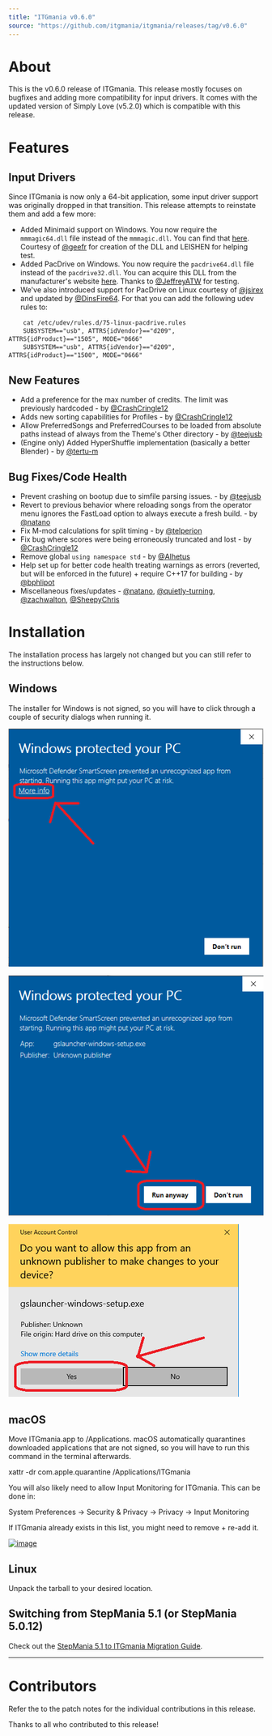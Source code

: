 ```yaml
---
title: "ITGmania v0.6.0"
source: "https://github.com/itgmania/itgmania/releases/tag/v0.6.0"
---
```


About
=====

This is the v0.6.0 release of ITGmania. This release mostly focuses on bugfixes and adding more compatibility for input drivers. It comes with the updated version of Simply Love (v5.2.0) which is compatible with this release.

Features
========

Input Drivers
-------------

Since ITGmania is now only a 64-bit application, some input driver support was originally dropped in that transition. This release attempts to reinstate them and add a few more:

*   Added Minimaid support on Windows. You now require the `mmmagic64.dll` file instead of the `mmmagic.dll`. You can find that [here](https://github.com/geefr/libmmmagic/releases/latest). Courtesy of [@geefr](https://github.com/geefr) for creation of the DLL and LEISHEN for helping test.
*   Added PacDrive on Windows. You now require the `pacdrive64.dll` file instead of the `pacdrive32.dll`. You can acquire this DLL from the manufacturer's website [here](http://www.ultimarc.com/PacDriveSDK.zip). Thanks to [@JeffreyATW](https://github.com/JeffreyATW) for testing.
*   We've also introduced support for PacDrive on Linux courtesy of [@jsirex](https://github.com/jsirex) and updated by [@DinsFire64](https://github.com/DinsFire64). For that you can add the following udev rules to:
```
    cat /etc/udev/rules.d/75-linux-pacdrive.rules
    SUBSYSTEM=="usb", ATTRS{idVendor}=="d209", ATTRS{idProduct}=="1505", MODE="0666"
    SUBSYSTEM=="usb", ATTRS{idVendor}=="d209", ATTRS{idProduct}=="1500", MODE="0666"
```

New Features
------------

*   Add a preference for the max number of credits. The limit was previously hardcoded - by [@CrashCringle12](https://github.com/CrashCringle12)
*   Adds new sorting capabilities for Profiles - by [@CrashCringle12](https://github.com/CrashCringle12)
*   Allow PreferredSongs and PreferredCourses to be loaded from absolute paths instead of always from the Theme's Other directory - by [@teejusb](https://github.com/teejusb)
*   (Engine only) Added HyperShuffle implementation (basically a better Blender) - by [@tertu-m](https://github.com/tertu-m)

Bug Fixes/Code Health
---------------------

*   Prevent crashing on bootup due to simfile parsing issues. - by [@teejusb](https://github.com/teejusb)
*   Revert to previous behavior where reloading songs from the operator menu ignores the FastLoad option to always execute a fresh build. - by [@natano](https://github.com/natano)
*   Fix M-mod calculations for split timing - by [@telperion](https://github.com/telperion)
*   Fix bug where scores were being erroneously truncated and lost - by [@CrashCringle12](https://github.com/CrashCringle12)
*   Remove global `using namespace std` - by [@Alhetus](https://github.com/Alhetus)
*   Help set up for better code health treating warnings as errors (reverted, but will be enforced in the future) + require C++17 for building - by [@bphlipot](https://github.com/bphlipot)
*   Miscellaneous fixes/updates - [@natano](https://github.com/natano), [@quietly-turning](https://github.com/quietly-turning), [@zachwalton](https://github.com/zachwalton), [@SheepyChris](https://github.com/SheepyChris)

Installation
============

The installation process has largely not changed but you can still refer to the instructions below.

Windows
-------

The installer for Windows is not signed, so you will have to click through a couple of security dialogs when running it.

[![](https://raw.githubusercontent.com/GrooveStats/gslauncher/main/doc/images/win-security-dialog-1.png)](https://raw.githubusercontent.com/GrooveStats/gslauncher/main/doc/images/win-security-dialog-1.png)

[![](https://raw.githubusercontent.com/GrooveStats/gslauncher/main/doc/images/win-security-dialog-2.png)](https://raw.githubusercontent.com/GrooveStats/gslauncher/main/doc/images/win-security-dialog-2.png)

[![](https://raw.githubusercontent.com/GrooveStats/gslauncher/main/doc/images/win-security-dialog-3.png)](https://raw.githubusercontent.com/GrooveStats/gslauncher/main/doc/images/win-security-dialog-3.png)

macOS
-----

Move ITGmania.app to /Applications. macOS automatically quarantines downloaded applications that are not signed, so you will have to run this command in the terminal afterwards.

xattr -dr com.apple.quarantine /Applications/ITGmania

You will also likely need to allow Input Monitoring for ITGmania. This can be done in:

System Preferences -> Security & Privacy -> Privacy -> Input Monitoring

If ITGmania already exists in this list, you might need to remove + re-add it.

[![image](https://user-images.githubusercontent.com/5017202/173298829-3b4a401b-e5cd-4bb7-b605-290ce7f97fef.png)](https://user-images.githubusercontent.com/5017202/173298829-3b4a401b-e5cd-4bb7-b605-290ce7f97fef.png)

Linux
-----

Unpack the tarball to your desired location.

Switching from StepMania 5.1 (or StepMania 5.0.12)
--------------------------------------------------

Check out the [StepMania 5.1 to ITGmania Migration Guide](https://github.com/itgmania/itgmania/blob/beta/Docs/Userdocs/sm5_migration.md).

* * *

Contributors
============

Refer the to the patch notes for the individual contributions in this release.

Thanks to all who contributed to this release!

